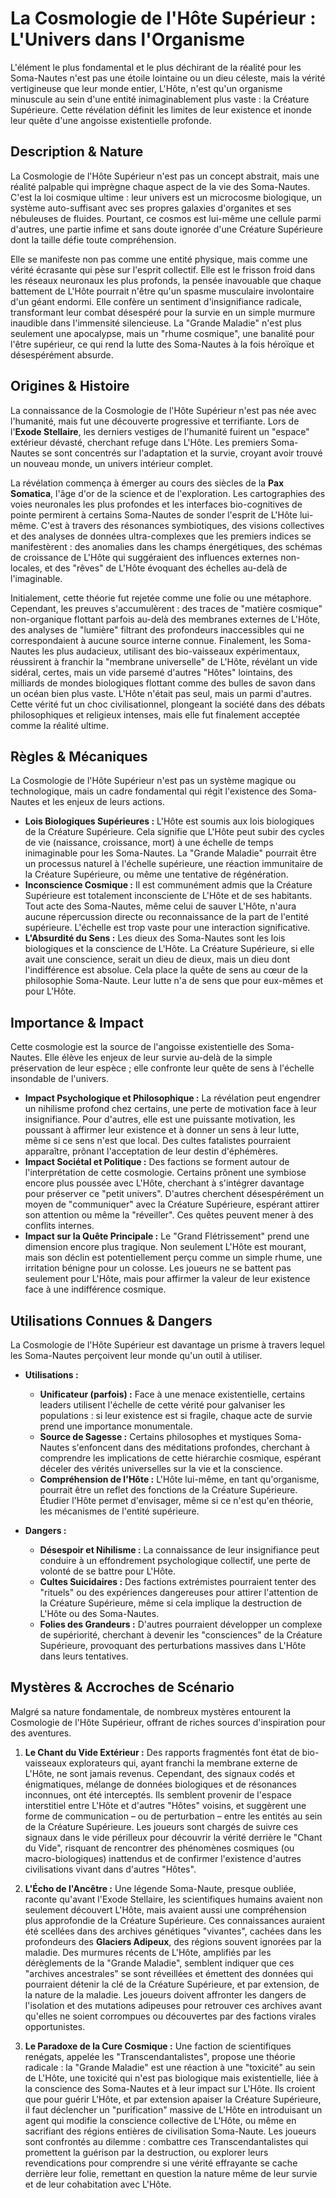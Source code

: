 # La Cosmologie de l'Hôte Supérieur : L'Univers dans l'Organisme

L'élément le plus fondamental et le plus déchirant de la réalité pour les Soma-Nautes n'est pas une étoile lointaine ou un dieu céleste, mais la vérité vertigineuse que leur monde entier, L'Hôte, n'est qu'un organisme minuscule au sein d'une entité inimaginablement plus vaste : la Créature Supérieure. Cette révélation définit les limites de leur existence et inonde leur quête d'une angoisse existentielle profonde.

## Description & Nature

La Cosmologie de l'Hôte Supérieur n'est pas un concept abstrait, mais une réalité palpable qui imprègne chaque aspect de la vie des Soma-Nautes. C'est la loi cosmique ultime : leur univers est un microcosme biologique, un système auto-suffisant avec ses propres galaxies d'organites et ses nébuleuses de fluides. Pourtant, ce cosmos est lui-même une cellule parmi d'autres, une partie infime et sans doute ignorée d'une Créature Supérieure dont la taille défie toute compréhension.

Elle se manifeste non pas comme une entité physique, mais comme une vérité écrasante qui pèse sur l'esprit collectif. Elle est le frisson froid dans les réseaux neuronaux les plus profonds, la pensée inavouable que chaque battement de L'Hôte pourrait n'être qu'un spasme musculaire involontaire d'un géant endormi. Elle confère un sentiment d'insignifiance radicale, transformant leur combat désespéré pour la survie en un simple murmure inaudible dans l'immensité silencieuse. La "Grande Maladie" n'est plus seulement une apocalypse, mais un "rhume cosmique", une banalité pour l'être supérieur, ce qui rend la lutte des Soma-Nautes à la fois héroïque et désespérément absurde.

## Origines & Histoire

La connaissance de la Cosmologie de l'Hôte Supérieur n'est pas née avec l'humanité, mais fut une découverte progressive et terrifiante. Lors de l'**Exode Stellaire**, les derniers vestiges de l'humanité fuirent un "espace" extérieur dévasté, cherchant refuge dans L'Hôte. Les premiers Soma-Nautes se sont concentrés sur l'adaptation et la survie, croyant avoir trouvé un nouveau monde, un univers intérieur complet.

La révélation commença à émerger au cours des siècles de la **Pax Somatica**, l'âge d'or de la science et de l'exploration. Les cartographies des voies neuronales les plus profondes et les interfaces bio-cognitives de pointe permirent à certains Soma-Nautes de sonder l'esprit de L'Hôte lui-même. C'est à travers des résonances symbiotiques, des visions collectives et des analyses de données ultra-complexes que les premiers indices se manifestèrent : des anomalies dans les champs énergétiques, des schémas de croissance de L'Hôte qui suggéraient des influences externes non-locales, et des "rêves" de L'Hôte évoquant des échelles au-delà de l'imaginable.

Initialement, cette théorie fut rejetée comme une folie ou une métaphore. Cependant, les preuves s'accumulèrent : des traces de "matière cosmique" non-organique flottant parfois au-delà des membranes externes de L'Hôte, des analyses de "lumière" filtrant des profondeurs inaccessibles qui ne correspondaient à aucune source interne connue. Finalement, les Soma-Nautes les plus audacieux, utilisant des bio-vaisseaux expérimentaux, réussirent à franchir la "membrane universelle" de L'Hôte, révélant un vide sidéral, certes, mais un vide parsemé d'autres "Hôtes" lointains, des milliards de mondes biologiques flottant comme des bulles de savon dans un océan bien plus vaste. L'Hôte n'était pas seul, mais un parmi d'autres. Cette vérité fut un choc civilisationnel, plongeant la société dans des débats philosophiques et religieux intenses, mais elle fut finalement acceptée comme la réalité ultime.

## Règles & Mécaniques

La Cosmologie de l'Hôte Supérieur n'est pas un système magique ou technologique, mais un cadre fondamental qui régit l'existence des Soma-Nautes et les enjeux de leurs actions.

*   **Lois Biologiques Supérieures :** L'Hôte est soumis aux lois biologiques de la Créature Supérieure. Cela signifie que L'Hôte peut subir des cycles de vie (naissance, croissance, mort) à une échelle de temps inimaginable pour les Soma-Nautes. La "Grande Maladie" pourrait être un processus naturel à l'échelle supérieure, une réaction immunitaire de la Créature Supérieure, ou même une tentative de régénération.
*   **Inconscience Cosmique :** Il est communément admis que la Créature Supérieure est totalement inconsciente de L'Hôte et de ses habitants. Tout acte des Soma-Nautes, même celui de sauver L'Hôte, n'aura aucune répercussion directe ou reconnaissance de la part de l'entité supérieure. L'échelle est trop vaste pour une interaction significative.
*   **L'Absurdité du Sens :** Les dieux des Soma-Nautes sont les lois biologiques et la conscience de L'Hôte. La Créature Supérieure, si elle avait une conscience, serait un dieu de dieux, mais un dieu dont l'indifférence est absolue. Cela place la quête de sens au cœur de la philosophie Soma-Naute. Leur lutte n'a de sens que pour eux-mêmes et pour L'Hôte.

## Importance & Impact

Cette cosmologie est la source de l'angoisse existentielle des Soma-Nautes. Elle élève les enjeux de leur survie au-delà de la simple préservation de leur espèce ; elle confronte leur quête de sens à l'échelle insondable de l'univers.

*   **Impact Psychologique et Philosophique :** La révélation peut engendrer un nihilisme profond chez certains, une perte de motivation face à leur insignifiance. Pour d'autres, elle est une puissante motivation, les poussant à affirmer leur existence et à donner un sens à leur lutte, même si ce sens n'est que local. Des cultes fatalistes pourraient apparaître, prônant l'acceptation de leur destin d'éphémères.
*   **Impact Sociétal et Politique :** Des factions se forment autour de l'interprétation de cette cosmologie. Certains prônent une symbiose encore plus poussée avec L'Hôte, cherchant à s'intégrer davantage pour préserver ce "petit univers". D'autres cherchent désespérément un moyen de "communiquer" avec la Créature Supérieure, espérant attirer son attention ou même la "réveiller". Ces quêtes peuvent mener à des conflits internes.
*   **Impact sur la Quête Principale :** Le "Grand Flétrissement" prend une dimension encore plus tragique. Non seulement L'Hôte est mourant, mais son déclin est potentiellement perçu comme un simple rhume, une irritation bénigne pour un colosse. Les joueurs ne se battent pas seulement pour L'Hôte, mais pour affirmer la valeur de leur existence face à une indifférence cosmique.

## Utilisations Connues & Dangers

La Cosmologie de l'Hôte Supérieur est davantage un prisme à travers lequel les Soma-Nautes perçoivent leur monde qu'un outil à utiliser.

*   **Utilisations :**
    *   **Unificateur (parfois) :** Face à une menace existentielle, certains leaders utilisent l'échelle de cette vérité pour galvaniser les populations : si leur existence est si fragile, chaque acte de survie prend une importance monumentale.
    *   **Source de Sagesse :** Certains philosophes et mystiques Soma-Nautes s'enfoncent dans des méditations profondes, cherchant à comprendre les implications de cette hiérarchie cosmique, espérant déceler des vérités universelles sur la vie et la conscience.
    *   **Compréhension de l'Hôte :** L'Hôte lui-même, en tant qu'organisme, pourrait être un reflet des fonctions de la Créature Supérieure. Étudier l'Hôte permet d'envisager, même si ce n'est qu'en théorie, les mécanismes de l'entité supérieure.

*   **Dangers :**
    *   **Désespoir et Nihilisme :** La connaissance de leur insignifiance peut conduire à un effondrement psychologique collectif, une perte de volonté de se battre pour L'Hôte.
    *   **Cultes Suicidaires :** Des factions extrémistes pourraient tenter des "rituels" ou des expériences dangereuses pour attirer l'attention de la Créature Supérieure, même si cela implique la destruction de L'Hôte ou des Soma-Nautes.
    *   **Folies des Grandeurs :** D'autres pourraient développer un complexe de supériorité, cherchant à devenir les "consciences" de la Créature Supérieure, provoquant des perturbations massives dans L'Hôte dans leurs tentatives.

## Mystères & Accroches de Scénario

Malgré sa nature fondamentale, de nombreux mystères entourent la Cosmologie de l'Hôte Supérieur, offrant de riches sources d'inspiration pour des aventures.

1.  **Le Chant du Vide Extérieur :** Des rapports fragmentés font état de bio-vaisseaux explorateurs qui, ayant franchi la membrane externe de L'Hôte, ne sont jamais revenus. Cependant, des signaux codés et énigmatiques, mélange de données biologiques et de résonances inconnues, ont été interceptés. Ils semblent provenir de l'espace interstitiel entre L'Hôte et d'autres "Hôtes" voisins, et suggèrent une forme de communication – ou de perturbation – entre les entités au sein de la Créature Supérieure. Les joueurs sont chargés de suivre ces signaux dans le vide périlleux pour découvrir la vérité derrière le "Chant du Vide", risquant de rencontrer des phénomènes cosmiques (ou macro-biologiques) inattendus et de confirmer l'existence d'autres civilisations vivant dans d'autres "Hôtes".

2.  **L'Écho de l'Ancêtre :** Une légende Soma-Naute, presque oubliée, raconte qu'avant l'Exode Stellaire, les scientifiques humains avaient non seulement découvert L'Hôte, mais avaient aussi une compréhension plus approfondie de la Créature Supérieure. Ces connaissances auraient été scellées dans des archives génétiques "vivantes", cachées dans les profondeurs des **Glaciers Adipeux**, des régions souvent ignorées par la maladie. Des murmures récents de L'Hôte, amplifiés par les dérèglements de la "Grande Maladie", semblent indiquer que ces "archives ancestrales" se sont réveillées et émettent des données qui pourraient détenir la clé de la Créature Supérieure, et par extension, de la nature de la maladie. Les joueurs doivent affronter les dangers de l'isolation et des mutations adipeuses pour retrouver ces archives avant qu'elles ne soient corrompues ou découvertes par des factions virales opportunistes.

3.  **Le Paradoxe de la Cure Cosmique :** Une faction de scientifiques renégats, appelée les "Transcendantalistes", propose une théorie radicale : la "Grande Maladie" est une réaction à une "toxicité" au sein de L'Hôte, une toxicité qui n'est pas biologique mais existentielle, liée à la conscience des Soma-Nautes et à leur impact sur L'Hôte. Ils croient que pour guérir L'Hôte, et par extension apaiser la Créature Supérieure, il faut déclencher un "purification" massive de L'Hôte en introduisant un agent qui modifie la conscience collective de L'Hôte, ou même en sacrifiant des régions entières de civilisation Soma-Naute. Les joueurs sont confrontés au dilemme : combattre ces Transcendantalistes qui promettent la guérison par la destruction, ou explorer leurs revendications pour comprendre si une vérité effrayante se cache derrière leur folie, remettant en question la nature même de leur survie et de leur cohabitation avec L'Hôte.